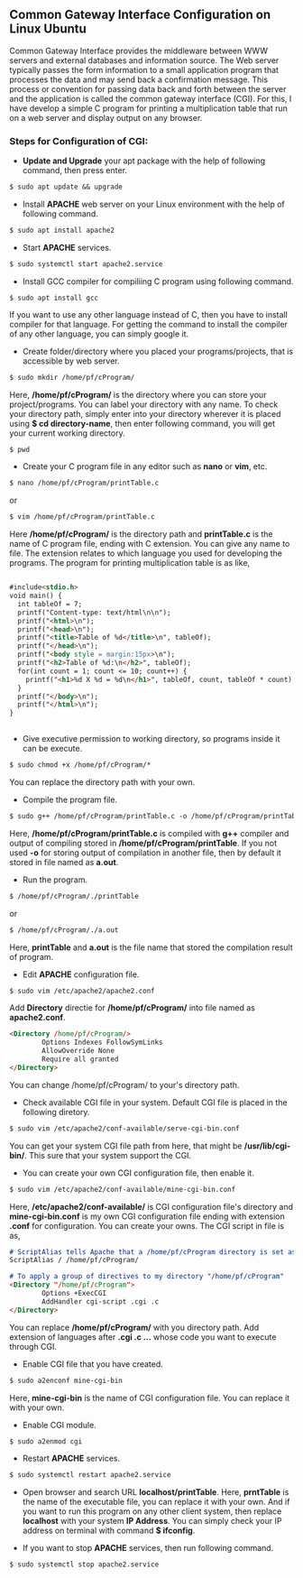 ## Common Gateway Interface Configuration on Linux Ubuntu

Common Gateway Interface provides the middleware between WWW servers and external databases and information source. The Web server typically passes the form information to a small application program that processes the data and may send back a confirmation message. This process or convention for passing data back and forth between the server and the application is called the common gateway interface (CGI).
  For this, I have develop a simple C program for printing a multiplication table that run on a web server and display output on any browser.

### Steps for Configuration of CGI:

- **Update and Upgrade** your apt package with the help of following command, then press enter.

```markdown
$ sudo apt update && upgrade
```

- Install **APACHE** web server on your Linux environment with the help of following command.

```markdown
$ sudo apt install apache2
```

- Start **APACHE** services.

```markdown
$ sudo systemctl start apache2.service
```

- Install GCC compiler for compiliing C program using following command.

```markdownn
$ sudo apt install gcc
```

  If you want to use any other language instead of C, then you have to install compiler for that language. For getting the command to install the compiler of any other language, you can simply google it.

- Create folder/directory where you placed your programs/projects, that is accessible by web server.

```markdown
$ sudo mkdir /home/pf/cProgram/
```

  Here, **/home/pf/cProgram/** is the directory where you can store your project/programs. You can label your directory with any name. To check your directory path, simply enter into your directory wherever it is placed using **$ cd directory-name**, then enter following command, you will get your current working directory.
 
```markdown
$ pwd
```

- Create your C program file in any editor such as **nano** or **vim**, etc.

```markdown
$ nano /home/pf/cProgram/printTable.c
```

or
```markdown
$ vim /home/pf/cProgram/printTable.c
```

  Here **/home/pf/cProgram/** is the directory path and **printTable.c** is the name of C program file, ending with C extension. You can give any name to file. The extension relates to which language you used for developing the programs. The program for printing multiplication table is as like,

```markdown

#include<stdio.h>
void main() {
  int tableOf = 7;
  printf("Content-type: text/html\n\n");
  printf("<html>\n");
  printf("<head>\n");
  printf("<title>Table of %d</title>\n", tableOf);
  printf("</head>\n");
  printf("<body style = margin:15px>\n");
  printf("<h2>Table of %d:\n</h2>", tableOf);
  for(int count = 1; count <= 10; count++) {
    printf("<h1>%d X %d = %d\n</h1>", tableOf, count, tableOf * count);
  }
  printf("</body>\n");
  printf("</html>\n");
}
                                
```


- Give executive permission to working directory, so programs inside it can be execute.

```markdown
$ sudo chmod +x /home/pf/cProgram/*
```

You can replace the directory path with your own.

- Compile the program file.

```markdown
$ sudo g++ /home/pf/cProgram/printTable.c -o /home/pf/cProgram/printTable
```

  Here, **/home/pf/cProgram/printTable.c** is compiled with **g++** compiler and output of compiling stored in **/home/pf/cProgram/printTable**. If you not used **-o** for storing output of compilation in another file, then by default it stored in file named as **a.out**.

- Run the program.

```markdown
$ /home/pf/cProgram/./printTable
```

or

```markdown
$ /home/pf/cProgram/./a.out
```

Here, **printTable** and **a.out** is the file name that stored the compilation result of program.

- Edit **APACHE** configuration file.

```markdown
$ sudo vim /etc/apache2/apache2.conf
```

Add **Directory** directie for **/home/pf/cProgram/** into file named as **apache2.conf**.

```markdown
<Directory /home/pf/cProgram/>
        Options Indexes FollowSymLinks
        AllowOverride None
        Require all granted
</Directory>
```

You can change /home/pf/cProgram/ to your's directory path.

- Check available CGI file in your system. Default CGI file is placed in the following diretory.

```markdown
$ sudo vim /etc/apache2/conf-available/serve-cgi-bin.conf
```

You can get your system CGI file path from here, that might be **/usr/lib/cgi-bin/**. This sure that your system support the CGI.

- You can create your own CGI configuration file, then enable it.

```markdown
$ sudo vim /etc/apache2/conf-available/mine-cgi-bin.conf
```

Here, **/etc/apache2/conf-available/** is CGI configuration file's directory and **mine-cgi-bin.conf** is my own CGI configuration file ending with extension **.conf** for configuration. You can create your owns. The CGI script in file is as,

```markdown
# ScriptAlias tells Apache that a /home/pf/cProgram directory is set aside for CGI programs
ScriptAlias / /home/pf/cProgram/

# To apply a group of directives to my directory "/home/pf/cProgram"
<Directory "/home/pf/cProgram">
        Options +ExecCGI
        AddHandler cgi-script .cgi .c
</Directory>
```

You can replace **/home/pf/cProgram/** with you directory path. Add extension of languages after **.cgi .c ...** whose code you want to execute through CGI.

- Enable CGI file that you have created.

```markdown
$ sudo a2enconf mine-cgi-bin
```

Here, **mine-cgi-bin** is the name of CGI configuration file. You can replace it with your own.

- Enable CGI module.

```markdown
$ sudo a2enmod cgi
```

- Restart **APACHE** services.

```markdown
$ sudo systemctl restart apache2.service
```

- Open browser and search URL **localhost/printTable**. Here, **prntTable** is the name of the executable file, you can replace it with your own. And if you want to run this program on any other client system, then replace **localhost** with your system **IP Address**. You can simply check your IP address on terminal with command **$ ifconfig**.

- If you want to stop **APACHE** services, then run following command.

```markdown
$ sudo systemctl stop apache2.service
```
